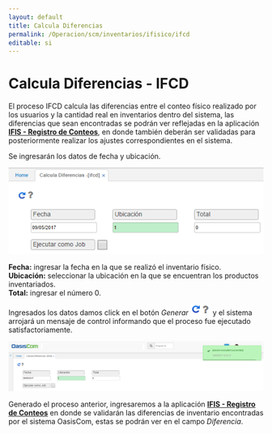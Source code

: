 ```yaml
---
layout: default
title: Calcula Diferencias
permalink: /Operacion/scm/inventarios/ifisico/ifcd
editable: si
---
```


# Calcula Diferencias - IFCD

El proceso IFCD calcula las diferencias entre el conteo físico realizado por los usuarios y la cantidad real en inventarios dentro del sistema, las diferencias que sean encontradas se podrán ver reflejadas en la aplicación  [**IFIS - Registro de Conteos**](http://docs.oasiscom.com/Operacion/scm/inventarios/ifisico/ifis), en donde también deberán ser validadas para posteriormente realizar los ajustes correspondientes en el sistema.  

Se ingresarán los datos de fecha y ubicación.  

![](ifcd1.png)


**Fecha:** ingresar la fecha en la que se realizó el inventario físico.  
**Ubicación:** seleccionar la ubicación en la que se encuentran los productos inventariados.  
**Total:** ingresar el número 0.  

Ingresados los datos damos click en el botón _Generar_ ![](actualizar.png) y el sistema arrojará un mensaje de control informando que el proceso fue ejecutado satisfactoriamente.  

![](ifcd2.png)

Generado el proceso anterior, ingresaremos a la aplicación  [**IFIS - Registro de Conteos**](http://docs.oasiscom.com/Operacion/scm/inventarios/ifisico/ifis) en donde se validarán las diferencias de inventario encontradas por el sistema OasisCom, estas se podrán ver en el campo _Diferencia_.  


